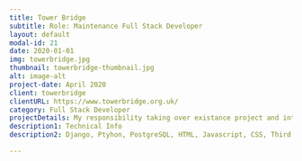 ```yaml
---
title: Tower Bridge
subtitle: Role: Maintenance Full Stack Developer
layout: default
modal-id: 21
date: 2020-01-01
img: towerbridge.jpg
thumbnail: towerbridge-thumbnail.jpg
alt: image-alt
project-date: April 2020
client: towerbridge
clientURL: https://www.towerbridge.org.uk/
category: Full Stack Developer
projectDetails: My responsibility taking over existance project and integration new features.
description1: Technical Info
description2: Django, Ptyhon, PostgreSQL, HTML, Javascript, CSS, Third Party Libraries(Bootstrap, Datatable JQuery, Form Validation), Git, SSH, Jenkins

---
```

